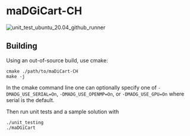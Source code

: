 # maDGiCart-CH

![unit_test_ubuntu_20.04_github_runner](https://github.com/mlohry/maDGiCart-CH/actions/workflows/unit_test_github_runner.yml/badge.svg?branch=master)

## Building

Using an out-of-source build, use cmake:

    cmake ./path/to/maDiCart-CH
    make -j
    
In the cmake command line one can optionally specify one of `-DMADG_USE_SERIAL=On`, `-DMADG_USE_OPENMP=On`, or `-DMADG_USE_GPU=On` where serial is the default.

Then run unit tests and a sample solution with

    ./unit_testing
    ./maDGiCart
